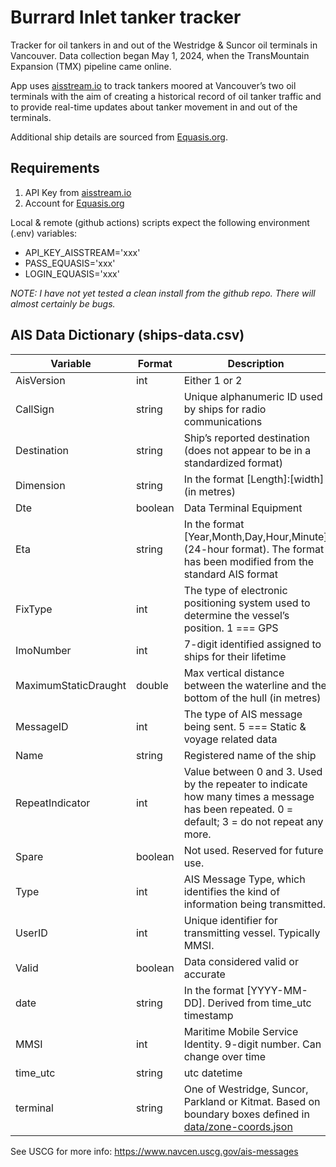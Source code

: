 # Burrard Inlet tanker tracker

Tracker for oil tankers in and out of the Westridge & Suncor oil terminals in Vancouver. Data collection began May 1, 2024, when the TransMountain Expansion (TMX) pipeline came online.

App uses [aisstream.io](https://aisstream.io/) to track tankers moored at Vancouver’s two oil terminals with the aim of creating a historical record of oil tanker traffic and to provide real-time updates about tanker movement in and out of the terminals.

Additional ship details are sourced from [Equasis.org](https://www.equasis.org/).

## Requirements

1. API Key from [aisstream.io](https://aisstream.io/authenticate)
2. Account for [Equasis.org](https://www.equasis.org/EquasisWeb/public/ConditionsRegistration?fs=HomePage)

Local & remote (github actions) scripts expect the following environment (.env) variables:
- API_KEY_AISSTREAM='xxx'
- PASS_EQUASIS='xxx'
- LOGIN_EQUASIS='xxx'

<em>NOTE: I have not yet tested a clean install from the github repo. There will almost certainly be bugs.</em>

## AIS Data Dictionary (ships-data.csv)

| Variable | Format | Description |
| --- | --- | --- |
| AisVersion | int | Either 1 or 2 | Class A === 2, Class B === 2
| CallSign | string | Unique alphanumeric ID used by ships for radio communications |
| Destination | string | Ship’s reported destination (does not appear to be in a standardized format) |
| Dimension | string | In the format [Length]:[width] (in metres) |
| Dte | boolean | Data Terminal Equipment | used to signal whether the transmitting station’s terminal equipment is ready
| Eta | string | In the format [Year,Month,Day,Hour,Minute] (24-hour format). The format has been modified from the standard AIS format |
| FixType | int | The type of electronic positioning system used to determine the vessel’s position. 1 === GPS |
| ImoNumber | int | 7-digit identified assigned to ships for their lifetime |
| MaximumStaticDraught | double | Max vertical distance between the waterline and the bottom of the hull (in metres) |
| MessageID | int | The type of AIS message being sent. 5 === Static & voyage related data |
| Name | string | Registered name of the ship |
| RepeatIndicator | int | Value between 0 and 3. Used by the repeater to indicate how many times a message has been repeated. 0 = default; 3 = do not repeat any more. |
| Spare | boolean | Not used. Reserved for future use. |
| Type | int | AIS Message Type, which identifies the kind of information being transmitted. |
| UserID | int | Unique identifier for transmitting vessel. Typically MMSI. |
| Valid| boolean | Data considered valid or accurate |
| date | string | In the format [YYYY-MM-DD]. Derived from time_utc timestamp |
| MMSI | int | Maritime Mobile Service Identity. 9-digit number. Can change over time |
| time_utc | string | utc datetime |
| terminal | string | One of Westridge, Suncor, Parkland or Kitmat. Based on boundary boxes defined in [data/zone-coords.json](https://github.com/vs-postmedia/tanker-tracker/blob/master/data/zone-coords.json) |


See USCG for more info: https://www.navcen.uscg.gov/ais-messages